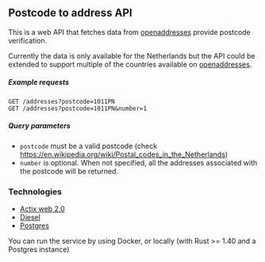 ## Postcode to address API
This is a web API that fetches data from [openaddresses](https://openaddresses.io/) provide postcode verification.

Currently the data is only available for the Netherlands but the API could be extended to support multiple of the countries available on [openaddresses](https://openaddresses.io/).

##### Example requests
`GET /addresses?postcode=1011PN`  
`GET /addresses?postcode=1011PN&number=1`

##### Query parameters
- `postcode` must be a valid postcode (check https://en.wikipedia.org/wiki/Postal_codes_in_the_Netherlands)
- `number` is optional. When not specified, all the addresses associated with the postcode will be returned.

### Technologies
- [Actix web 2.0](https://github.com/actix/actix-web)
- [Diesel](https://github.com/diesel-rs/diesel)
- [Postgres](https://www.postgresql.org/)

You can run the service by using Docker, or locally (with Rust >= 1.40 and a Postgres instance)
